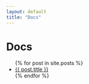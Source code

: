 ```yaml
---
layout: default
title: "Docs"
---
```


<h1>Docs</h1>

<ul>
      {% for post in site.posts %}
      <li>
            <a href="{{ post.url }}">{{ post.title }}</a>
      </li>
      {% endfor %}
</ul>

